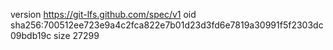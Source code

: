 version https://git-lfs.github.com/spec/v1
oid sha256:700512ee723e9a4c2fca822e7b01d23d3fd6e7819a30991f5f2303dc09bdb19c
size 27299
